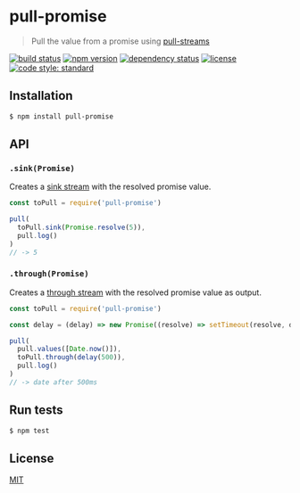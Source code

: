 # pull-promise

> Pull the value from a promise using [pull-streams](https://pull-stream.github.io/)

[![build status](https://img.shields.io/travis/queckezz/pull-promise.svg?style=flat-square)](https://travis-ci.org/queckezz/pull-promise)
[![npm version](https://img.shields.io/npm/v/pull-promise.svg?style=flat-square)](https://npmjs.org/package/pull-promise)
[![dependency status](https://img.shields.io/david/queckezz/pull-promise.svg?style=flat-square)](https://david-dm.org/queckezz/pull-promise)
[![license](https://img.shields.io/npm/l/pull-promise.svg?style=flat-square)](./license)
[![code style: standard](https://img.shields.io/badge/code-standard-brightgreen.svg?style=flat-square)](https://github.com/feross/standard)

## Installation

```bash
$ npm install pull-promise
```

## API

### `.sink(Promise)`

Creates a [sink stream](https://github.com/pull-stream/pull-stream/blob/master/docs/sinks/index.md) with the resolved promise value.

```js
const toPull = require('pull-promise')

pull(
  toPull.sink(Promise.resolve(5)),
  pull.log()
)
// -> 5
```

### `.through(Promise)`

Creates a [through stream](https://github.com/pull-stream/pull-stream/blob/master/docs/throughs/index.md) with the resolved promise value as output.

```js
const toPull = require('pull-promise')

const delay = (delay) => new Promise((resolve) => setTimeout(resolve, delay))

pull(
  pull.values([Date.now()]),
  toPull.through(delay(500)),
  pull.log()
)
// -> date after 500ms
```

## Run tests

```bash
$ npm test 
```

## License

[MIT](./license)

